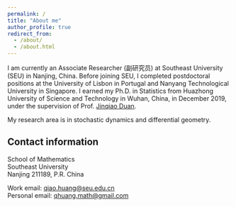 ```yaml
---
permalink: /
title: "About me"
author_profile: true
redirect_from: 
  - /about/
  - /about.html
---
```



I am currently an Associate Researcher (副研究员) at Southeast University (SEU) in Nanjing, China. Before joining SEU, I completed postdoctoral positions at the University of Lisbon in Portugal and Nanyang Technological University in Singapore. I earned my Ph.D. in Statistics from Huazhong University of Science and Technology in Wuhan, China, in December 2019, under the supervision of Prof. [Jinqiao Duan](https://jqduan.github.io/).

My research area is in stochastic dynamics and differential geometry. 


## Contact information

School of Mathematics<br>
Southeast University<br>
Nanjing 211189, P.R. China<br>

Work email: qiao.huang@seu.edu.cn<br>
Personal email: qhuang.math@gmail.com